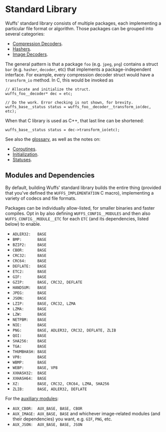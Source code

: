 # Standard Library

Wuffs' standard library consists of multiple packages, each implementing a
particular file format or algorithm. Those packages can be grouped into several
categories:

- [Compression Decoders](/doc/std/compression-decoders.md).
- [Hashers](/doc/std/hashers.md).
- [Image Decoders](/doc/std/image-decoders.md).

The general pattern is that a package `foo` (e.g. `jpeg`, `png`) contains a
struct `bar` (e.g. `hasher`, `decoder`, etc) that implements a
package-independent interface. For example, every compression decoder struct
would have a `transform_io` method. In C, this would be invoked as

```
// Allocate and initialize the struct.
wuffs_foo__decoder* dec = etc;

// Do the work. Error checking is not shown, for brevity.
wuffs_base__status status = wuffs_foo__decoder__transform_io(dec, etc);
```

When that C library is used as C++, that last line can be shortened:

```
wuffs_base__status status = dec->transform_io(etc);
```

See also the [glossary](/doc/glossary.md), as well as the notes on:

- [Coroutines](/doc/note/coroutines.md).
- [Initialization](/doc/note/initialization.md).
- [Statuses](/doc/note/statuses.md).


## Modules and Dependencies

By default, building Wuffs' standard library builds the entire thing (provided
that you've defined the `WUFFS_IMPLEMENTATION` C macro), implementing a variety
of codecs and file formats.

Packages can be individually allow-listed, for smaller binaries and faster
compiles. Opt in by also defining `WUFFS_CONFIG__MODULES` and then also
`WUFFS_CONFIG__MODULE__ETC` for each `ETC` (and its dependencies, listed below)
to enable.

- `ADLER32:   BASE`
- `BMP:       BASE`
- `BZIP2:     BASE`
- `CBOR:      BASE`
- `CRC32:     BASE`
- `CRC64:     BASE`
- `DEFLATE:   BASE`
- `ETC2:      BASE`
- `GIF:       BASE`
- `GZIP:      BASE, CRC32, DEFLATE`
- `HANDSUM:   BASE`
- `JPEG:      BASE`
- `JSON:      BASE`
- `LZIP:      BASE, CRC32, LZMA`
- `LZMA:      BASE`
- `LZW:       BASE`
- `NETPBM:    BASE`
- `NIE:       BASE`
- `PNG:       BASE, ADLER32, CRC32, DEFLATE, ZLIB`
- `QOI:       BASE`
- `SHA256:    BASE`
- `TGA:       BASE`
- `THUMBHASH: BASE`
- `VP8:       BASE`
- `WBMP:      BASE`
- `WEBP:      BASE, VP8`
- `XXHASH32:  BASE`
- `XXHASH64:  BASE`
- `XZ:        BASE, CRC32, CRC64, LZMA, SHA256`
- `ZLIB:      BASE, ADLER32, DEFLATE`

For the [auxiliary modules](/doc/note/auxiliary-code.md):

- `AUX_CBOR:  AUX_BASE, BASE, CBOR`
- `AUX_IMAGE: AUX_BASE, BASE` and whichever image-related modules (and their
  dependencies) you want, e.g. `GIF`, `PNG`, etc.
- `AUX_JSON:  AUX_BASE, BASE, JSON`
